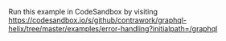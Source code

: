 Run this example in CodeSandbox by visiting https://codesandbox.io/s/github/contrawork/graphql-helix/tree/master/examples/error-handling?initialpath=/graphql
